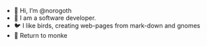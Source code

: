 - 👋 Hi, I’m @norogoth
- 👀 I am a software developer.
- 🐦 I like birds, creating web-pages from mark-down and gnomes
- 🐒 Return to monke

<!---
norogoth/norogoth is a ✨ special ✨ repository because its `README.md` (this file) appears on your GitHub profile.
You can click the Preview link to take a look at your changes.
--->
